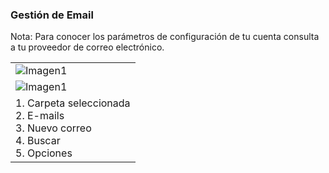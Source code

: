 ### Gestión de Email

Nota: Para conocer los parámetros de configuración de tu cuenta consulta a tu proveedor de correo electrónico.

||
| -- |
| ![Imagen1](http://static.energysistem.com/images/manuals/39935/5375cea5ddb25.jpg) |
| ![Imagen1](http://static.energysistem.com/images/manuals/39935/5375ceb02415c.jpg)   |
| 1. Carpeta seleccionada<br/>2. E-mails<br/>3. Nuevo correo<br/>4. Buscar<br/>5. Opciones |
